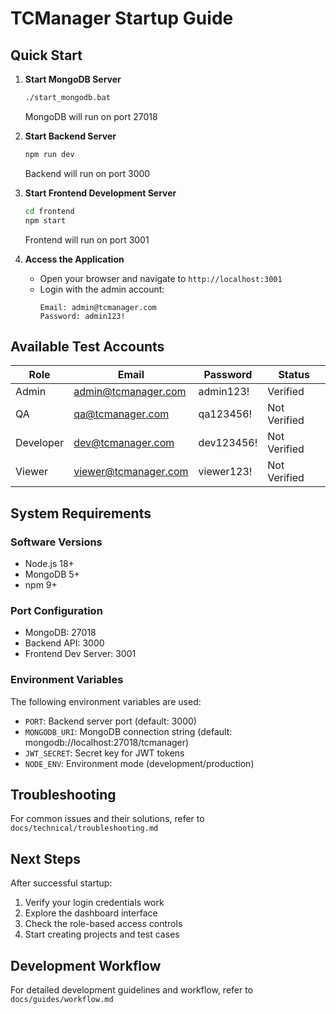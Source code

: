 # TCManager Startup Guide

## Quick Start

1. **Start MongoDB Server**
   ```bash
   ./start_mongodb.bat
   ```
   MongoDB will run on port 27018

2. **Start Backend Server**
   ```bash
   npm run dev
   ```
   Backend will run on port 3000

3. **Start Frontend Development Server**
   ```bash
   cd frontend
   npm start
   ```
   Frontend will run on port 3001

4. **Access the Application**
   - Open your browser and navigate to `http://localhost:3001`
   - Login with the admin account:
     ```
     Email: admin@tcmanager.com
     Password: admin123!
     ```

## Available Test Accounts

| Role      | Email                  | Password    | Status      |
|-----------|------------------------|-------------|-------------|
| Admin     | admin@tcmanager.com    | admin123!   | Verified    |
| QA        | qa@tcmanager.com       | qa123456!   | Not Verified|
| Developer | dev@tcmanager.com      | dev123456!  | Not Verified|
| Viewer    | viewer@tcmanager.com   | viewer123!  | Not Verified|

## System Requirements

### Software Versions
- Node.js 18+
- MongoDB 5+
- npm 9+

### Port Configuration
- MongoDB: 27018
- Backend API: 3000
- Frontend Dev Server: 3001

### Environment Variables
The following environment variables are used:
- `PORT`: Backend server port (default: 3000)
- `MONGODB_URI`: MongoDB connection string (default: mongodb://localhost:27018/tcmanager)
- `JWT_SECRET`: Secret key for JWT tokens
- `NODE_ENV`: Environment mode (development/production)

## Troubleshooting
For common issues and their solutions, refer to `docs/technical/troubleshooting.md`

## Next Steps
After successful startup:
1. Verify your login credentials work
2. Explore the dashboard interface
3. Check the role-based access controls
4. Start creating projects and test cases

## Development Workflow
For detailed development guidelines and workflow, refer to `docs/guides/workflow.md` 